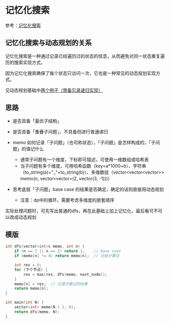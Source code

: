 # 记忆化搜索

参考：[记忆化搜索](https://oi-wiki.org/dp/memo/)

## 记忆化搜索与动态规划的关系

记忆化搜索是一种通过记录已经遍历过的状态的信息，从而避免对同一状态重复遍历的搜索实现方式。

因为记忆化搜索确保了每个状态只访问一次，它也是一种常见的动态规划实现方式。

见动态规划基础中[两个例子（带备忘录递归实现）](./0-动态规划基础.md)

## 思路

- 是否具备「最优子结构」
- 是否具备「重叠子问题」，不具备则进行普通递归
- memo 如何记录「子问题」（也可称状态），「子问题」是怎样构成的，「子问题」的值记什么
  - 通常子问题有一个维度，下标即可描述，可使用一维数组或哈希表
  - 当子问题有多个维度，可用哈希函数（key=a*1000+b）、字符串（to_string(a)+"_"+to_string(b)）、多维数组（vector<vector<vector<int>>> memo(n, vector<vector<int>>(2, vector<int>(3, -1)))）

- 思考底层「子问题」base case 的结果是否确定，确定的话则直接用动态规划
  - 注意：dp中的循环，需要考虑多维度的嵌套顺序


实际处理问题时，可先写出普通的dfs，再在此基础上加上记忆化，最后看可不可以改成动态规划

## 模版

```c++
int dfs(vector<int>& memo, int n) {
    if (n == 1 || n == 2) return 1;    // base case
    if (memo[n] != 0) return memo[n];  // 已经计算过

    int res = 0;
    for (下个节点) {
        res = max(res, dfs(memo, next_node));
    }
    memo[n] = res;  // 记录已算过的结果
    return memo[n];
}

int main(int N) {
    vector<int> memo(N + 1, 0);
    return dfs(memo, N);
}
```


